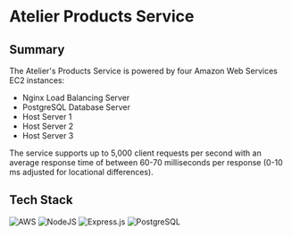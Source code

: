 # Atelier Products Service

## Summary

The Atelier's Products Service is powered by four Amazon Web Services EC2 instances:
- Nginx Load Balancing Server
- PostgreSQL Database Server
- Host Server 1
- Host Server 2
- Host Server 3

The service supports up to 5,000 client requests per second with an average response time of between 60-70 milliseconds per response (0-10 ms adjusted for locational differences).


## Tech Stack
![AWS](https://img.shields.io/badge/Amazon_AWS-FF9900?style=for-the-badge&logo=amazonaws&logoColor=white)
![NodeJS](https://img.shields.io/badge/node.js-6DA55F?style=for-the-badge&logo=node.js&logoColor=white)
![Express.js](https://img.shields.io/badge/express.js-%23404d59.svg?style=for-the-badge&logo=express&logoColor=%2361DAFB)
![PostgreSQL](https://img.shields.io/badge/PostgreSQL-316192?style=for-the-badge&logo=postgresql&logoColor=white)
